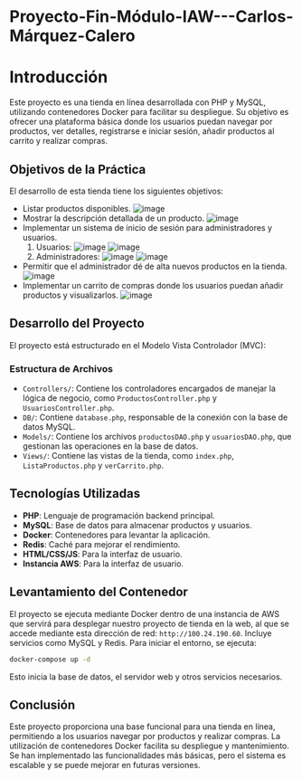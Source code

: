 # Proyecto-Fin-Módulo-IAW---Carlos-Márquez-Calero

# Introducción

Este proyecto es una tienda en línea desarrollada con PHP y MySQL, utilizando contenedores Docker para facilitar su despliegue. Su objetivo es ofrecer una plataforma básica donde los usuarios puedan navegar por productos, ver detalles, registrarse e iniciar sesión, añadir productos al carrito y realizar compras.

## Objetivos de la Práctica

El desarrollo de esta tienda tiene los siguientes objetivos:

- Listar productos disponibles.
  ![image](https://github.com/user-attachments/assets/bdcde0b4-92f8-4da4-b507-d13e80c82cce)
- Mostrar la descripción detallada de un producto.
  ![image](https://github.com/user-attachments/assets/f5973192-e103-4bde-a332-58108dafa727)
- Implementar un sistema de inicio de sesión para administradores y usuarios.
  1. Usuarios:
     ![image](https://github.com/user-attachments/assets/08004773-ba8c-4e89-85f9-38b6863f670d)
     ![image](https://github.com/user-attachments/assets/ed51e16b-5e26-4af5-a0a2-ef093aaeb8c6)
  2. Administradores:
     ![image](https://github.com/user-attachments/assets/45a6d194-96c7-4715-b645-83e4bd382285)
     ![image](https://github.com/user-attachments/assets/1817b06f-0847-4eb8-8d0b-6265e332bc4e)
- Permitir que el administrador dé de alta nuevos productos en la tienda.
  ![image](https://github.com/user-attachments/assets/9b329cee-d990-4b6c-9a21-85028903a2e8)
- Implementar un carrito de compras donde los usuarios puedan añadir productos y visualizarlos.
  ![image](https://github.com/user-attachments/assets/9b8e2ae3-c2bf-4769-b8d9-824180849842)

## Desarrollo del Proyecto

El proyecto está estructurado en el Modelo Vista Controlador (MVC):

### Estructura de Archivos

- `Controllers/`: Contiene los controladores encargados de manejar la lógica de negocio, como `ProductosController.php` y `UsuariosController.php`.
- `DB/`: Contiene `database.php`, responsable de la conexión con la base de datos MySQL.
- `Models/`: Contiene los archivos `productosDAO.php` y `usuariosDAO.php`, que gestionan las operaciones en la base de datos.
- `Views/`: Contiene las vistas de la tienda, como `index.php`, `ListaProductos.php` y `verCarrito.php`.

## Tecnologías Utilizadas

- **PHP**: Lenguaje de programación backend principal.
- **MySQL**: Base de datos para almacenar productos y usuarios.
- **Docker**: Contenedores para levantar la aplicación.
- **Redis**: Caché para mejorar el rendimiento.
- **HTML/CSS/JS**: Para la interfaz de usuario.
- **Instancia AWS**: Para la interfaz de usuario.

## Levantamiento del Contenedor

El proyecto se ejecuta mediante Docker dentro de una instancia de AWS que servirá para desplegar nuestro proyecto de tienda en la web, al que se accede mediante esta dirección de red: `http://100.24.190.60`. Incluye servicios como MySQL y Redis. Para iniciar el entorno, se ejecuta:

```sh
docker-compose up -d
```

Esto inicia la base de datos, el servidor web y otros servicios necesarios.

## Conclusión

Este proyecto proporciona una base funcional para una tienda en línea, permitiendo a los usuarios navegar por productos y realizar compras. La utilización de contenedores Docker facilita su despliegue y mantenimiento. Se han implementado las funcionalidades más básicas, pero el sistema es escalable y se puede mejorar en futuras versiones.

